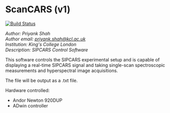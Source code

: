 # ScanCARS (v1)
[![Build Status](https://travis-ci.org/priyankshah7/ScanCARS.svg?branch=master)](https://travis-ci.org/priyankshah7/ScanCARS)

*Author: Priyank Shah* <br />
*Author email: priyank.shah@kcl.ac.uk* <br />
*Institution: King's College London* <br />
*Description: SIPCARS Control Software*

This software controls the SIPCARS experimental setup and is capable of 
displaying a real-time SIPCARS signal and taking single-scan spectroscopic 
measurements and hyperspectral image acquisitions.

The file will be output as a .txt file.

Hardware controlled:
+ Andor Newton 920DUP
+ ADwin controller
